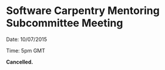 # Software Carpentry Mentoring Subcommittee Meeting

Date: 10/07/2015

Time: 5pm GMT

**Cancelled.**

